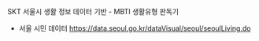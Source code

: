 SKT 서울시 생활 정보 데이터 기반 - MBTI 생활유형 판독기
- 서울 시민 데이터
https://data.seoul.go.kr/dataVisual/seoul/seoulLiving.do
